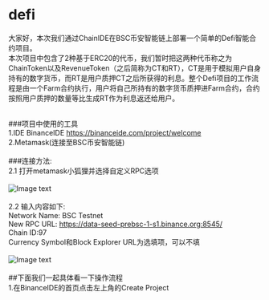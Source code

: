 # defi
  大家好，本次我们通过ChainIDE在BSC币安智能链上部署一个简单的Defi智能合约项目。<br>
  本次项目中包含了2种基于ERC20的代币，我们暂时把这两种代币称之为ChainToken以及RevenueToken（之后简称为CT和RT），CT是用于模拟用户自身持有的数字货币，而RT是用户质押CT之后所获得的利息。整个Defi项目的工作流程是由一个Farm合约执行，用户将自己所持有的数字货币质押进Farm合约，合约按照用户质押的数量等比生成RT作为利息返还给用户。<br>
  <br>
  
  ###项目中使用的工具 <br>
1.IDE  BinanceIDE  https://binanceide.com/project/welcome <br>
2.Metamask(连接至BSC币安智能链)
<br>
<br>
  ###连接方法:<br>
  2.1 打开metamask小狐狸并选择自定义RPC选项<br>
  <br>
  ![Image text](https://github.com/wkq1991zmc/defi/blob/master/%E6%95%99%E7%A8%8B%E5%9B%BE%E7%89%871.png)<br>
  <br>
  2.2 输入内容如下:<br>
    Network Name: BSC Testnet<br>
    New RPC URL: https://data-seed-prebsc-1-s1.binance.org:8545/<br>
    Chain ID:97<br>
    Currency Symbol和Block Explorer URL为选填项，可以不填<br>
 <br>
   ![Image text](https://github.com/wkq1991zmc/defi/blob/master/%E6%95%99%E7%A8%8B%E5%9B%BE%E7%89%872.png)
 <br>
 <br>
 ##下面我们一起具体看一下操作流程<br>
 1.在BinanceIDE的首页点击左上角的Create Project

  

